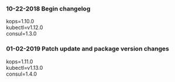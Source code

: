 ### 10-22-2018 Begin changelog

kops=1.10.0  
kubectl=v1.12.0  
consul=1.3.0  

### 01-02-2019 Patch update and package version changes

kops=1.11.0  
kubectl=v1.13.0  
consul=1.4.0  
